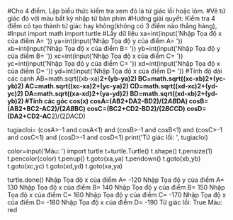 #Cho 4 điểm. Lập biểu thức kiểm tra xem đó là tứ giác lồi hoặc lõm.
#Vẽ tứ giác đó với màu bất kỳ nhập từ bàn phím
#Hướng giải quyết: Kiểm tra 4 điểm có tạo thành tứ giác hay không(không có 3 điểm nào thẳng hàng), 
#Input
import math
import turtle
#Lấy dữ liệu
xa=int(input('Nhập Tọa độ x của điểm A= '))
ya=int(input('Nhập Tọa độ y của điểm A= '))
xb=int(input('Nhập Tọa độ x của điểm B= '))
yb=int(input('Nhập Tọa độ y của điểm B= '))
xc=int(input('Nhập Tọa độ x của điểm C= '))
yc=int(input('Nhập Tọa độ y của điểm C= '))
xd=int(input('Nhập Tọa độ x của điểm D= '))
yd=int(input('Nhập Tọa độ x của điểm D= '))
#Tính độ dài các cạnh
AB=math.sqrt((xb-xa)**2+(yb-ya)**2)
BC=math.sqrt((xc-xb)**2+(yc-yb)**2)
AC=math.sqrt((xc-xa)**2+(yc-ya)**2)
CD=math.sqrt((xd-xc)**2+(yd-yc)**2)
DA=math.sqrt((xa-xd)**2+(ya-yd)**2)
BD=math.sqrt((xd-xb)**2+(yd-yb)**2)
#Tính các góc cos(x)
cosA=(AB**2+DA**2-BD**2)/(2*AB*DA)
cosB=(AB**2+BC**2-AC**2)/(2*AB*BC)
cosC=(BC**2+CD**2-BD**2)/(2*BC*CD)
cosD=(DA**2+CD**2-AC**2)/(2*DA*CD)

tugiacloi= (cosA>-1 and cosA<1) and (cosB>-1 and cosB<1) and (cosC>-1 and cosC<1) and (cosD>-1 and cosD<1)
print('Tứ giác lồi: ', tugiacloi)

color=input('Màu: ')
import turtle 
t=turtle.Turtle()
t.shape()
t.pensize(1)
t.pencolor(color)
t.penup()
t.goto(xa,ya)
t.pendown()
t.goto(xb,yb)
t.goto(xc,yc)
t.goto(xd,yd)
t.goto(xa,ya)

turtle.done()
Nhập Tọa độ x của điểm A= -120
Nhập Tọa độ y của điểm A= 130
Nhập Tọa độ x của điểm B= 140
Nhập Tọa độ y của điểm B= 150
Nhập Tọa độ x của điểm C= 160
Nhập Tọa độ y của điểm C= -170
Nhập Tọa độ x của điểm D= -180
Nhập Tọa độ x của điểm D= -190
Tứ giác lồi:  True
Màu: red
